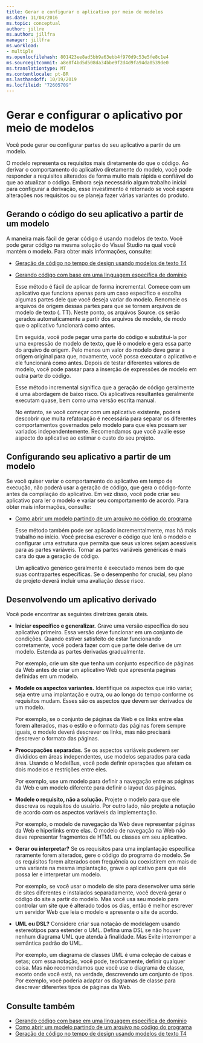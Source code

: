 ```yaml
---
title: Gerar e configurar o aplicativo por meio de modelos
ms.date: 11/04/2016
ms.topic: conceptual
author: jillre
ms.author: jillfra
manager: jillfra
ms.workload:
- multiple
ms.openlocfilehash: 801423ee8ad5bb9a63ebb4f970d9c53e5fe8c1e4
ms.sourcegitcommit: a8e8f4bd5d508da34bbe9f2d4d9fa94da0539de0
ms.translationtype: MT
ms.contentlocale: pt-BR
ms.lasthandoff: 10/19/2019
ms.locfileid: "72605709"
---
```

# <a name="generate-and-configure-your-app-from-models"></a>Gerar e configurar o aplicativo por meio de modelos
Você pode gerar ou configurar partes do seu aplicativo a partir de um modelo.

 O modelo representa os requisitos mais diretamente do que o código. Ao derivar o comportamento do aplicativo diretamente do modelo, você pode responder a requisitos alterados de forma muito mais rápida e confiável do que ao atualizar o código. Embora seja necessário algum trabalho inicial para configurar a derivação, esse investimento é retornado se você espera alterações nos requisitos ou se planeja fazer várias variantes do produto.

## <a name="generating-the-code-of-your-application-from-a-model"></a>Gerando o código do seu aplicativo a partir de um modelo
 A maneira mais fácil de gerar código é usando modelos de texto. Você pode gerar código na mesma solução do Visual Studio na qual você mantém o modelo. Para obter mais informações, consulte:

- [Geração de código no tempo de design usando modelos de texto T4](../modeling/design-time-code-generation-by-using-t4-text-templates.md)

- [Gerando código com base em uma linguagem específica de domínio](../modeling/generating-code-from-a-domain-specific-language.md)

  Esse método é fácil de aplicar de forma incremental. Comece com um aplicativo que funciona apenas para um caso específico e escolha algumas partes dele que você deseja variar do modelo. Renomeie os arquivos de origem dessas partes para que se tornem arquivos de modelo de texto (. TT). Neste ponto, os arquivos Source. cs serão gerados automaticamente a partir dos arquivos de modelo, de modo que o aplicativo funcionará como antes.

  Em seguida, você pode pegar uma parte do código e substituí-la por uma expressão de modelo de texto, que lê o modelo e gera essa parte do arquivo de origem. Pelo menos um valor do modelo deve gerar a origem original para que, novamente, você possa executar o aplicativo e ele funcionará como antes. Depois de testar diferentes valores de modelo, você pode passar para a inserção de expressões de modelo em outra parte do código.

  Esse método incremental significa que a geração de código geralmente é uma abordagem de baixo risco. Os aplicativos resultantes geralmente executam quase, bem como uma versão escrita manual.

  No entanto, se você começar com um aplicativo existente, poderá descobrir que muita refatoração é necessária para separar os diferentes comportamentos governados pelo modelo para que eles possam ser variados independentemente. Recomendamos que você avalie esse aspecto do aplicativo ao estimar o custo do seu projeto.

## <a name="configuring-your-application-from-a-model"></a>Configurando seu aplicativo a partir de um modelo
 Se você quiser variar o comportamento do aplicativo em tempo de execução, não poderá usar a geração de código, que gera o código-fonte antes da compilação do aplicativo. Em vez disso, você pode criar seu aplicativo para ler o modelo e variar seu comportamento de acordo. Para obter mais informações, consulte:

- [Como abrir um modelo partindo de um arquivo no código do programa](../modeling/how-to-open-a-model-from-file-in-program-code.md)

  Esse método também pode ser aplicado incrementalmente, mas há mais trabalho no início. Você precisa escrever o código que lerá o modelo e configurar uma estrutura que permita que seus valores sejam acessíveis para as partes variáveis. Tornar as partes variáveis genéricas é mais cara do que a geração de código.

  Um aplicativo genérico geralmente é executado menos bem do que suas contrapartes específicas. Se o desempenho for crucial, seu plano de projeto deverá incluir uma avaliação desse risco.

## <a name="developing-a-derived-application"></a>Desenvolvendo um aplicativo derivado
 Você pode encontrar as seguintes diretrizes gerais úteis.

- **Iniciar específico e generalizar.** Grave uma versão específica do seu aplicativo primeiro. Essa versão deve funcionar em um conjunto de condições. Quando estiver satisfeito de estar funcionando corretamente, você poderá fazer com que parte dele derive de um modelo. Estenda as partes derivadas gradualmente.

     Por exemplo, crie um site que tenha um conjunto específico de páginas da Web antes de criar um aplicativo Web que apresenta páginas definidas em um modelo.

- **Modele os aspectos variantes.** Identifique os aspectos que irão variar, seja entre uma implantação e outra, ou ao longo do tempo conforme os requisitos mudam. Esses são os aspectos que devem ser derivados de um modelo.

     Por exemplo, se o conjunto de páginas da Web e os links entre elas forem alterados, mas o estilo e o formato das páginas forem sempre iguais, o modelo deverá descrever os links, mas não precisará descrever o formato das páginas.

- **Preocupações separadas.** Se os aspectos variáveis puderem ser divididos em áreas independentes, use modelos separados para cada área. Usando o ModelBus, você pode definir operações que afetam os dois modelos e restrições entre eles.

     Por exemplo, use um modelo para definir a navegação entre as páginas da Web e um modelo diferente para definir o layout das páginas.

- **Modele o requisito, não a solução.** Projete o modelo para que ele descreva os requisitos do usuário. Por outro lado, não projete a notação de acordo com os aspectos variáveis da implementação.

     Por exemplo, o modelo de navegação da Web deve representar páginas da Web e hiperlinks entre elas. O modelo de navegação na Web não deve representar fragmentos de HTML ou classes em seu aplicativo.

- **Gerar ou interpretar?** Se os requisitos para uma implantação específica raramente forem alterados, gere o código do programa do modelo. Se os requisitos forem alterados com frequência ou coexistirem em mais de uma variante na mesma implantação, grave o aplicativo para que ele possa ler e interpretar um modelo.

     Por exemplo, se você usar o modelo de site para desenvolver uma série de sites diferentes e instalados separadamente, você deverá gerar o código do site a partir do modelo. Mas você usa seu modelo para controlar um site que é alterado todos os dias, então é melhor escrever um servidor Web que leia o modelo e apresente o site de acordo.

- **UML ou DSL?** Considere criar sua notação de modelagem usando estereótipos para estender o UML. Defina uma DSL se não houver nenhum diagrama UML que atenda à finalidade. Mas Evite interromper a semântica padrão do UML.

     Por exemplo, um diagrama de classes UML é uma coleção de caixas e setas; com essa notação, você pode, teoricamente, definir qualquer coisa. Mas não recomendamos que você use o diagrama de classe, exceto onde você está, na verdade, descrevendo um conjunto de tipos. Por exemplo, você poderia adaptar os diagramas de classe para descrever diferentes tipos de páginas da Web.

## <a name="see-also"></a>Consulte também

- [Gerando código com base em uma linguagem específica de domínio](../modeling/generating-code-from-a-domain-specific-language.md)
- [Como abrir um modelo partindo de um arquivo no código do programa](../modeling/how-to-open-a-model-from-file-in-program-code.md)
- [Geração de código no tempo de design usando modelos de texto T4](../modeling/design-time-code-generation-by-using-t4-text-templates.md)